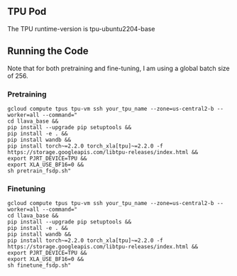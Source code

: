 ## TPU Pod
The TPU runtime-version is tpu-ubuntu2204-base

## Running the Code

Note that for both pretraining and fine-tuning, I am using a global batch size of 256.

### Pretraining

```
gcloud compute tpus tpu-vm ssh your_tpu_name --zone=us-central2-b --worker=all --command="
cd llava_base &&
pip install --upgrade pip setuptools &&
pip install -e . &&
pip install wandb &&
pip install torch~=2.2.0 torch_xla[tpu]~=2.2.0 -f https://storage.googleapis.com/libtpu-releases/index.html &&
export PJRT_DEVICE=TPU &&
export XLA_USE_BF16=0 &&
sh pretrain_fsdp.sh"
```

### Finetuning

```
gcloud compute tpus tpu-vm ssh your_tpu_name --zone=us-central2-b --worker=all --command="
cd llava_base &&
pip install --upgrade pip setuptools &&
pip install -e . &&
pip install wandb &&
pip install torch~=2.2.0 torch_xla[tpu]~=2.2.0 -f https://storage.googleapis.com/libtpu-releases/index.html &&
export PJRT_DEVICE=TPU &&
export XLA_USE_BF16=0 &&
sh finetune_fsdp.sh"
```
